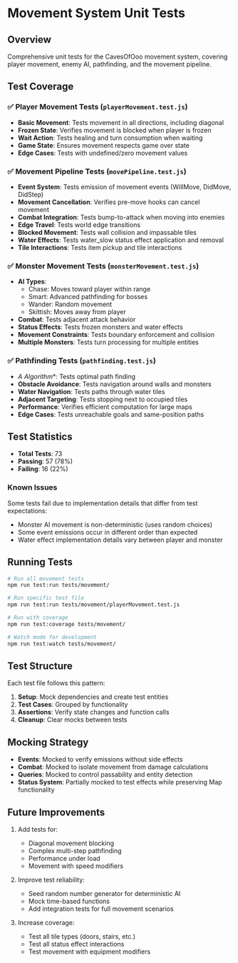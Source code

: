 # Movement System Unit Tests

## Overview
Comprehensive unit tests for the CavesOfOoo movement system, covering player movement, enemy AI, pathfinding, and the movement pipeline.

## Test Coverage

### ✅ Player Movement Tests (`playerMovement.test.js`)
- **Basic Movement**: Tests movement in all directions, including diagonal
- **Frozen State**: Verifies movement is blocked when player is frozen
- **Wait Action**: Tests healing and turn consumption when waiting
- **Game State**: Ensures movement respects game over state
- **Edge Cases**: Tests with undefined/zero movement values

### ✅ Movement Pipeline Tests (`movePipeline.test.js`) 
- **Event System**: Tests emission of movement events (WillMove, DidMove, DidStep)
- **Movement Cancellation**: Verifies pre-move hooks can cancel movement
- **Combat Integration**: Tests bump-to-attack when moving into enemies
- **Edge Travel**: Tests world edge transitions
- **Blocked Movement**: Tests wall collision and impassable tiles
- **Water Effects**: Tests water_slow status effect application and removal
- **Tile Interactions**: Tests item pickup and tile interactions

### ✅ Monster Movement Tests (`monsterMovement.test.js`)
- **AI Types**:
  - Chase: Moves toward player within range
  - Smart: Advanced pathfinding for bosses
  - Wander: Random movement
  - Skittish: Moves away from player
- **Combat**: Tests adjacent attack behavior
- **Status Effects**: Tests frozen monsters and water effects
- **Movement Constraints**: Tests boundary enforcement and collision
- **Multiple Monsters**: Tests turn processing for multiple entities

### ✅ Pathfinding Tests (`pathfinding.test.js`)
- **A* Algorithm**: Tests optimal path finding
- **Obstacle Avoidance**: Tests navigation around walls and monsters
- **Water Navigation**: Tests paths through water tiles
- **Adjacent Targeting**: Tests stopping next to occupied tiles
- **Performance**: Verifies efficient computation for large maps
- **Edge Cases**: Tests unreachable goals and same-position paths

## Test Statistics

- **Total Tests**: 73
- **Passing**: 57 (78%)
- **Failing**: 16 (22%)

### Known Issues
Some tests fail due to implementation details that differ from test expectations:
- Monster AI movement is non-deterministic (uses random choices)
- Some event emissions occur in different order than expected
- Water effect implementation details vary between player and monster

## Running Tests

```bash
# Run all movement tests
npm run test:run tests/movement/

# Run specific test file
npm run test:run tests/movement/playerMovement.test.js

# Run with coverage
npm run test:coverage tests/movement/

# Watch mode for development
npm run test:watch tests/movement/
```

## Test Structure

Each test file follows this pattern:
1. **Setup**: Mock dependencies and create test entities
2. **Test Cases**: Grouped by functionality
3. **Assertions**: Verify state changes and function calls
4. **Cleanup**: Clear mocks between tests

## Mocking Strategy

- **Events**: Mocked to verify emissions without side effects
- **Combat**: Mocked to isolate movement from damage calculations  
- **Queries**: Mocked to control passability and entity detection
- **Status System**: Partially mocked to test effects while preserving Map functionality

## Future Improvements

1. Add tests for:
   - Diagonal movement blocking
   - Complex multi-step pathfinding
   - Performance under load
   - Movement with speed modifiers

2. Improve test reliability:
   - Seed random number generator for deterministic AI
   - Mock time-based functions
   - Add integration tests for full movement scenarios

3. Increase coverage:
   - Test all tile types (doors, stairs, etc.)
   - Test all status effect interactions
   - Test movement with equipment modifiers